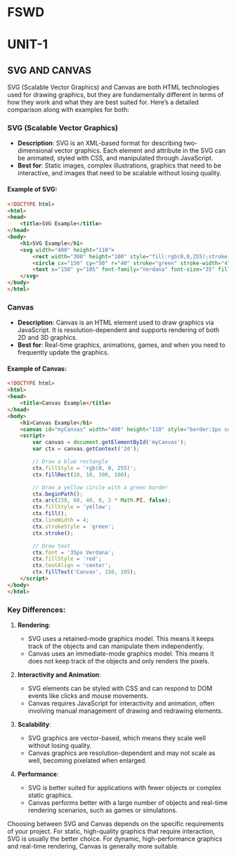 # FSWD
# UNIT-1
## SVG AND CANVAS 
SVG (Scalable Vector Graphics) and Canvas are both HTML technologies used for drawing graphics, but they are fundamentally different in terms of how they work and what they are best suited for. Here’s a detailed comparison along with examples for both:
### SVG (Scalable Vector Graphics)
- **Description**: SVG is an XML-based format for describing two-dimensional vector graphics. Each element and attribute in the SVG can be animated, styled with CSS, and manipulated through JavaScript.
- **Best for**: Static images, complex illustrations, graphics that need to be interactive, and images that need to be scalable without losing quality.

#### Example of SVG:
```html
<!DOCTYPE html>
<html>
<head>
    <title>SVG Example</title>
</head>
<body>
    <h1>SVG Example</h1>
    <svg width="400" height="110">
        <rect width="300" height="100" style="fill:rgb(0,0,255);stroke-width:1;stroke:rgb(0,0,0)" />
        <circle cx="150" cy="50" r="40" stroke="green" stroke-width="4" fill="yellow" />
        <text x="150" y="105" font-family="Verdana" font-size="35" fill="red" text-anchor="middle">SVG</text>
    </svg>
</body>
</html>
```

### Canvas
- **Description**: Canvas is an HTML element used to draw graphics via JavaScript. It is resolution-dependent and supports rendering of both 2D and 3D graphics.
- **Best for**: Real-time graphics, animations, games, and when you need to frequently update the graphics.

#### Example of Canvas:
```html
<!DOCTYPE html>
<html>
<head>
    <title>Canvas Example</title>
</head>
<body>
    <h1>Canvas Example</h1>
    <canvas id="myCanvas" width="400" height="110" style="border:1px solid #000000;"></canvas>
    <script>
        var canvas = document.getElementById('myCanvas');
        var ctx = canvas.getContext('2d');

        // Draw a blue rectangle
        ctx.fillStyle = 'rgb(0, 0, 255)';
        ctx.fillRect(10, 10, 300, 100);

        // Draw a yellow circle with a green border
        ctx.beginPath();
        ctx.arc(150, 60, 40, 0, 2 * Math.PI, false);
        ctx.fillStyle = 'yellow';
        ctx.fill();
        ctx.lineWidth = 4;
        ctx.strokeStyle = 'green';
        ctx.stroke();

        // Draw text
        ctx.font = '35px Verdana';
        ctx.fillStyle = 'red';
        ctx.textAlign = 'center';
        ctx.fillText('Canvas', 150, 105);
    </script>
</body>
</html>
```

### Key Differences:
1. **Rendering**:
   - SVG uses a retained-mode graphics model. This means it keeps track of the objects and can manipulate them independently.
   - Canvas uses an immediate-mode graphics model. This means it does not keep track of the objects and only renders the pixels.

2. **Interactivity and Animation**:
   - SVG elements can be styled with CSS and can respond to DOM events like clicks and mouse movements.
   - Canvas requires JavaScript for interactivity and animation, often involving manual management of drawing and redrawing elements.

3. **Scalability**:
   - SVG graphics are vector-based, which means they scale well without losing quality.
   - Canvas graphics are resolution-dependent and may not scale as well, becoming pixelated when enlarged.

4. **Performance**:
   - SVG is better suited for applications with fewer objects or complex static graphics.
   - Canvas performs better with a large number of objects and real-time rendering scenarios, such as games or simulations.

Choosing between SVG and Canvas depends on the specific requirements of your project. For static, high-quality graphics that require interaction, SVG is usually the better choice. For dynamic, high-performance graphics and real-time rendering, Canvas is generally more suitable.
